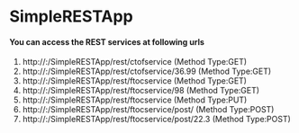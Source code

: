 # SimpleRESTApp
#### You can access the REST services at following urls
1. http://<server-host>:<server-port>/SimpleRESTApp/rest/ctofservice      		(Method Type:GET)
2. http://<server-host>:<server-port>/SimpleRESTApp/rest/ctofservice/36.99      (Method Type:GET)
3. http://<server-host>:<server-port>/SimpleRESTApp/rest/ftocservice      		(Method Type:GET)
4. http://<server-host>:<server-port>/SimpleRESTApp/rest/ftocservice/98     	(Method Type:GET)
5. http://<server-host>:<server-port>/SimpleRESTApp/rest/ftocservice      		(Method Type:PUT)
6. http://<server-host>:<server-port>/SimpleRESTApp/rest/ftocservice/post/		(Method Type:POST)
7. http://<server-host>:<server-port>/SimpleRESTApp/rest/ftocservice/post/22.3	(Method Type:POST)
